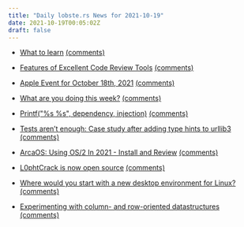 ```yaml
---
title: "Daily lobste.rs News for 2021-10-19"
date: 2021-10-19T00:05:02Z
draft: false
---
```






- [What to learn](https://danluu.com/learn-what/)
  [(comments)](https://lobste.rs/s/75k4ox/what_learn)



- [Features of Excellent Code Review Tools](https://benjamincongdon.me/blog/2021/10/17/Features-of-Excellent-Code-Review-Tools/)
  [(comments)](https://lobste.rs/s/hfye67/features_excellent_code_review_tools)



- [Apple Event for October 18th, 2021](https://www.apple.com/apple-events/)
  [(comments)](https://lobste.rs/s/svxtlk/apple_event_for_october_18th_2021)



- [What are you doing this week?]()
  [(comments)](https://lobste.rs/s/uajwnb/what_are_you_doing_this_week)



- [Printf("%s %s", dependency, injection)](https://www.fredrikholmqvist.com/posts/print-dependency-injection/)
  [(comments)](https://lobste.rs/s/4axrt6/printf_s_s_dependency_injection)



- [Tests aren’t enough: Case study after adding type hints to urllib3](https://sethmlarson.dev/blog/2021-10-18/tests-arent-enough-case-study-after-adding-types-to-urllib3)
  [(comments)](https://lobste.rs/s/otsra0/tests_aren_t_enough_case_study_after)



- [ArcaOS: Using OS/2 In 2021 - Install and Review](https://www.youtube.com/watch?v=Utse8P_L8k0)
  [(comments)](https://lobste.rs/s/3klnrn/arcaos_using_os_2_2021_install_review)



- [L0phtCrack is now open source](https://twitter.com/dildog/status/1449756327094505476)
  [(comments)](https://lobste.rs/s/xy6nwk/l0phtcrack_is_now_open_source)



- [Where would you start with a new desktop environment for Linux?]()
  [(comments)](https://lobste.rs/s/rrqrqe/where_would_you_start_with_new_desktop)



- [Experimenting with column- and row-oriented datastructures](https://datastation.multiprocess.io/blog/2021-10-18-experimenting-with-column-and-row-oriented-datastructures.html)
  [(comments)](https://lobste.rs/s/au1osg/experimenting_with_column_row_oriented)


